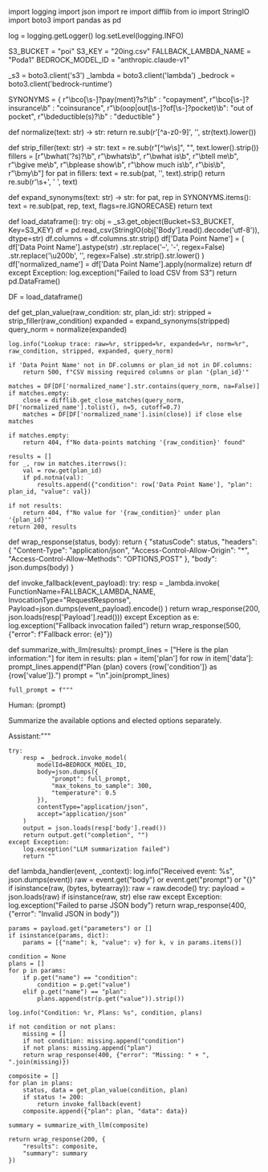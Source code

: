 import logging
import json
import re
import difflib
from io import StringIO
import boto3
import pandas as pd

log = logging.getLogger()
log.setLevel(logging.INFO)

S3_BUCKET = "poi"
S3_KEY    = "20ing.csv"
FALLBACK_LAMBDA_NAME = "Poda1"
BEDROCK_MODEL_ID = "anthropic.claude-v1"

_s3     = boto3.client('s3')
_lambda = boto3.client('lambda')
_bedrock = boto3.client('bedrock-runtime')

SYNONYMS = {
    r"\bco[\s\-]?pay(ment)?s?\b"          : "copayment",
    r"\bco[\s\-]?insurance\b"             : "coinsurance",
    r"\b(oop|out[\s\-]?of[\s\-]?pocket)\b": "out of pocket",
    r"\bdeductible(s)?\b"                 : "deductible"
}

def normalize(text: str) -> str:
    return re.sub(r'[^a-z0-9]', '', str(text).lower())

def strip_filler(text: str) -> str:
    text = re.sub(r"[^\w\s]", "", text.lower().strip())
    fillers = [r"\bwhat('?s)?\b", r"\bwhats\b", r"\bwhat is\b", r"\btell me\b",
               r"\bgive me\b", r"\bplease show\b", r"\bhow much is\b",
               r"\bis\b", r"\bmy\b"]
    for pat in fillers:
        text = re.sub(pat, '', text).strip()
    return re.sub(r'\s+', ' ', text)

def expand_synonyms(text: str) -> str:
    for pat, rep in SYNONYMS.items():
        text = re.sub(pat, rep, text, flags=re.IGNORECASE)
    return text

def load_dataframe():
    try:
        obj = _s3.get_object(Bucket=S3_BUCKET, Key=S3_KEY)
        df  = pd.read_csv(StringIO(obj['Body'].read().decode('utf-8')), dtype=str)
        df.columns = df.columns.str.strip()
        df['Data Point Name'] = (
            df['Data Point Name'].astype(str)
              .str.replace('–', '-', regex=False)
              .str.replace('\u200b', '', regex=False)
              .str.strip().str.lower()
        )
        df['normalized_name'] = df['Data Point Name'].apply(normalize)
        return df
    except Exception:
        log.exception("Failed to load CSV from S3")
        return pd.DataFrame()

DF = load_dataframe()

def get_plan_value(raw_condition: str, plan_id: str):
    stripped   = strip_filler(raw_condition)
    expanded   = expand_synonyms(stripped)
    query_norm = normalize(expanded)

    log.info("Lookup trace: raw=%r, stripped=%r, expanded=%r, norm=%r", raw_condition, stripped, expanded, query_norm)

    if 'Data Point Name' not in DF.columns or plan_id not in DF.columns:
        return 500, f"CSV missing required columns or plan '{plan_id}'"

    matches = DF[DF['normalized_name'].str.contains(query_norm, na=False)]
    if matches.empty:
        close = difflib.get_close_matches(query_norm, DF['normalized_name'].tolist(), n=5, cutoff=0.7)
        matches = DF[DF['normalized_name'].isin(close)] if close else matches

    if matches.empty:
        return 404, f"No data-points matching '{raw_condition}' found"

    results = []
    for _, row in matches.iterrows():
        val = row.get(plan_id)
        if pd.notna(val):
            results.append({"condition": row['Data Point Name'], "plan": plan_id, "value": val})

    if not results:
        return 404, f"No value for '{raw_condition}' under plan '{plan_id}'"
    return 200, results

def wrap_response(status, body):
    return {
        "statusCode": status,
        "headers": {
            "Content-Type": "application/json",
            "Access-Control-Allow-Origin": "*",
            "Access-Control-Allow-Methods": "OPTIONS,POST"
        },
        "body": json.dumps(body)
    }

def invoke_fallback(event_payload):
    try:
        resp = _lambda.invoke(
            FunctionName=FALLBACK_LAMBDA_NAME,
            InvocationType="RequestResponse",
            Payload=json.dumps(event_payload).encode()
        )
        return wrap_response(200, json.loads(resp['Payload'].read()))
    except Exception as e:
        log.exception("Fallback invocation failed")
        return wrap_response(500, {"error": f"Fallback error: {e}"})

def summarize_with_llm(results):
    prompt_lines = ["Here is the plan information:"]
    for item in results:
        plan = item['plan']
        for row in item['data']:
            prompt_lines.append(f"Plan {plan} covers {row['condition']} as {row['value']}.")
    prompt = "\n".join(prompt_lines)

    full_prompt = f"""

Human: {prompt}

Summarize the available options and elected options separately.

Assistant:"""

    try:
        resp = _bedrock.invoke_model(
            modelId=BEDROCK_MODEL_ID,
            body=json.dumps({
                "prompt": full_prompt,
                "max_tokens_to_sample": 300,
                "temperature": 0.5
            }),
            contentType="application/json",
            accept="application/json"
        )
        output = json.loads(resp['body'].read())
        return output.get("completion", "")
    except Exception:
        log.exception("LLM summarization failed")
        return ""

def lambda_handler(event, _context):
    log.info("Received event: %s", json.dumps(event))
    raw = event.get("body") or event.get("prompt") or "{}"
    if isinstance(raw, (bytes, bytearray)):
        raw = raw.decode()
    try:
        payload = json.loads(raw) if isinstance(raw, str) else raw
    except Exception:
        log.exception("Failed to parse JSON body")
        return wrap_response(400, {"error": "Invalid JSON in body"})

    params = payload.get("parameters") or []
    if isinstance(params, dict):
        params = [{"name": k, "value": v} for k, v in params.items()]

    condition = None
    plans = []
    for p in params:
        if p.get("name") == "condition":
            condition = p.get("value")
        elif p.get("name") == "plan":
            plans.append(str(p.get("value")).strip())

    log.info("Condition: %r, Plans: %s", condition, plans)

    if not condition or not plans:
        missing = []
        if not condition: missing.append("condition")
        if not plans: missing.append("plan")
        return wrap_response(400, {"error": "Missing: " + ", ".join(missing)})

    composite = []
    for plan in plans:
        status, data = get_plan_value(condition, plan)
        if status != 200:
            return invoke_fallback(event)
        composite.append({"plan": plan, "data": data})

    summary = summarize_with_llm(composite)

    return wrap_response(200, {
        "results": composite,
        "summary": summary
    })
